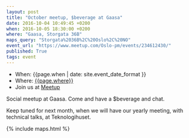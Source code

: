 ```yaml
---
layout: post
title: "October meetup, $beverage at Gaasa"
date: 2016-10-04 10:49:45 +0200
when: 2016-10-05 18:30:00 +0200
where: "Gaasa, Storgata 36B"
maps_query: "Storgata%2036B%2C%20Oslo%2C%20NO"
event_url: "https://www.meetup.com/Oslo-pm/events/234612430/"
published: True
tags: event
---
```


* When: {{page.when | date: site.event_date_format }}
* Where: [{{page.where}}]({{site.maps_url}}{{page.maps_query}})
* Join us at [Meetup]({{page.event_url}})

Social meetup at Gaasa. Come and have a $beverage and chat.

Keep tuned for next month, when we will have our yearly meeting, with technical talks, at Teknologihuset.

{% include maps.html %}